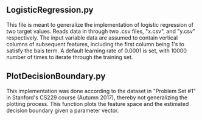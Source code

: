 LogisticRegression.py
---
This file is meant to generalize the implementation of logistic regression of two target values.
Reads data in through two .csv files, "x.csv", and "y.csv" respectively. The input variable data are assumed to contain vertical columns
of subsequent features, including the first column being 1's to satisfy the bais term.
A default learning rate of 0.0001 is set, with 10000 number of times to iterate through the training set.

PlotDecisionBoundary.py
---
This implementation was done according to the dataset in "Problem Set #1" in Stanford's CS229 course (Autumn 2017), thereby not
generalizing the plotting process. This function plots the feature space and the estimated decision boundary given a parameter vector.
